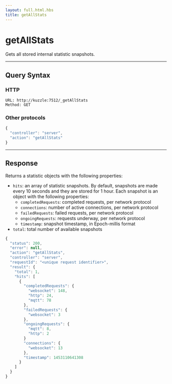 ```yaml
---
layout: full.html.hbs
title: getAllStats
---
```


# getAllStats

<SinceBadge version="1.0.0" />

Gets all stored internal statistic snapshots.

---

## Query Syntax

### HTTP

```http
URL: http://kuzzle:7512/_getAllStats
Method: GET
```

### Other protocols

```js
{
  "controller": "server",
  "action": "getAllStats"
}
```

---

## Response

Returns a statistic objects with the following properties:

- `hits`: an array of statistic snapshots. By default, snapshots are made every 10 seconds and they are stored for 1 hour. Each snapshot is an object with the following properties:
  - `completedRequests`: completed requests, per network protocol
  - `connections`: number of active connections, per network protocol
  - `failedRequests`: failed requests, per network protocol
  - `ongoingRequests`: requests underway, per network protocol
  - `timestamp`: snapshot timestamp, in Epoch-millis format
- `total`: total number of available snapshots

```javascript
{
  "status": 200,
  "error": null,
  "action": "getAllStats",
  "controller": "server",
  "requestId": "<unique request identifier>",
  "result": {
    "total": 1,
    "hits": [
      {
        "completedRequests": {
          "websocket": 148,
          "http": 24,
          "mqtt": 78
        },
        "failedRequests": {
          "websocket": 3
        },
        "ongoingRequests": {
          "mqtt": 8,
          "http": 2
        }
        "connections": {
          "websocket": 13
        },
        "timestamp": 1453110641308
      }
    ]
  }
}
```
